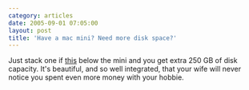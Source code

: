 ```yaml
---
category: articles
date: 2005-09-01 07:05:00
layout: post
title: 'Have a mac mini? Need more disk space?'
---
```


<p>Just stack one if <a href="http://www.engadget.com/entry/1234000197056958/">this</a> below the mini and you get extra 250 GB of disk capacity. It's beautiful, and so well integrated, that your wife will never notice you spent even more money with your hobbie.</p>
